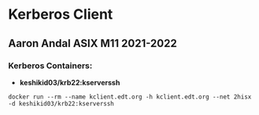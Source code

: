 # Kerberos Client
## Aaron Andal ASIX M11 2021-2022


### Kerberos Containers:

 * **keshikid03/krb22:kserverssh** 


```
docker run --rm --name kclient.edt.org -h kclient.edt.org --net 2hisx -d keshikid03/krb22:kserverssh
```
